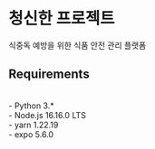 <h1>청신한 프로젝트</h1>

식중독 예방을 위한 식품 안전 관리 플랫폼


<h2> Requirements </h2>
<br>
- Python 3.*
<br>
- Node.js 16.16.0 LTS
<br>
- yarn 1.22.19
<br>
- expo 5.6.0
